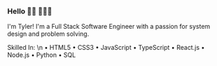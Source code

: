 ### Hello 👋🏻 👨🏻‍💻
 I'm Tyler! I'm a Full Stack Software Engineer with a passion for system design and problem solving. 
 
 Skilled In: \n
 • HTML5
 • CSS3
 • JavaScript
 • TypeScript
 • React.js
 • Node.js
 • Python
 • SQL

<!--
**tylerbroadway/tylerbroadway** is a ✨ _special_ ✨ repository because its `README.md` (this file) appears on your GitHub profile.

Here are some ideas to get you started:

- 🔭 I’m currently working on ...
- 🌱 I’m currently learning ...
- 👯 I’m looking to collaborate on ...
- 🤔 I’m looking for help with ...
- 💬 Ask me about ...
- 📫 How to reach me: ...
- 😄 Pronouns: ...
- ⚡ Fun fact: ...
-->
